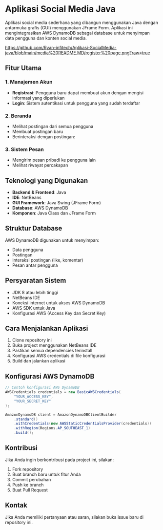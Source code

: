 # Aplikasi Social Media Java

Aplikasi social media sederhana yang dibangun menggunakan Java dengan antarmuka grafis (GUI) menggunakan JFrame Form. Aplikasi ini mengintegrasikan AWS DynamoDB sebagai database untuk menyimpan data pengguna dan konten social media.

https://github.com/Ryan-infitech/Aplikasi-SocialMedia-java/blob/main/media%20README.MD/register%20page.png?raw=true

## Fitur Utama

### 1. Manajemen Akun
- **Registrasi**: Pengguna baru dapat membuat akun dengan mengisi informasi yang diperlukan
- **Login**: Sistem autentikasi untuk pengguna yang sudah terdaftar

### 2. Beranda
- Melihat postingan dari semua pengguna
- Membuat postingan baru
- Berinteraksi dengan postingan:


### 3. Sistem Pesan
- Mengirim pesan pribadi ke pengguna lain
- Melihat riwayat percakapan

## Teknologi yang Digunakan

- **Backend & Frontend**: Java
- **IDE**: NetBeans
- **GUI Framework**: Java Swing (JFrame Form)
- **Database**: AWS DynamoDB
- **Komponen**: Java Class dan JFrame Form

## Struktur Database

AWS DynamoDB digunakan untuk menyimpan:
- Data pengguna
- Postingan
- Interaksi postingan (like, komentar)
- Pesan antar pengguna

## Persyaratan Sistem

- JDK 8 atau lebih tinggi
- NetBeans IDE
- Koneksi internet untuk akses AWS DynamoDB
- AWS SDK untuk Java
- Konfigurasi AWS (Access Key dan Secret Key)

## Cara Menjalankan Aplikasi

1. Clone repository ini
2. Buka project menggunakan NetBeans IDE
3. Pastikan semua dependencies terinstall
4. Konfigurasi AWS credentials di file konfigurasi
5. Build dan jalankan aplikasi

## Konfigurasi AWS DynamoDB

```java
// Contoh konfigurasi AWS DynamoDB
AWSCredentials credentials = new BasicAWSCredentials(
    "YOUR_ACCESS_KEY",
    "YOUR_SECRET_KEY"
);

AmazonDynamoDB client = AmazonDynamoDBClientBuilder
    .standard()
    .withCredentials(new AWSStaticCredentialsProvider(credentials))
    .withRegion(Regions.AP_SOUTHEAST_1)
    .build();
```

## Kontribusi

Jika Anda ingin berkontribusi pada project ini, silakan:
1. Fork repository
2. Buat branch baru untuk fitur Anda
3. Commit perubahan
4. Push ke branch
5. Buat Pull Request



## Kontak

Jika Anda memiliki pertanyaan atau saran, silakan buka issue baru di repository ini.


[def]: ./medaia